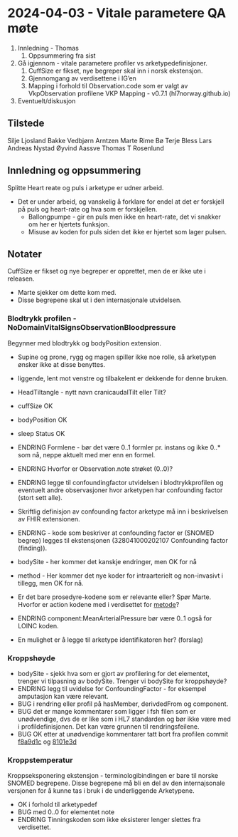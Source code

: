 # 2024-04-03 - Vitale parametere QA møte

1. Innledning - Thomas
   1. Oppsummering fra sist
2. Gå igjennom - vitale parametere profiler vs arketypedefinisjoner.
   1. CuffSize er fikset, nye begreper skal inn i norsk ekstensjon.
   2. Gjennomgang av verdisettene i IG’en
   3. Mapping i forhold til Observation.code som er valgt av VkpObservation profilene VKP Mapping - v0.7.1 (hl7norway.github.io)
3. Eventuelt/diskusjon

## Tilstede

Silje Ljosland Bakke
Vedbjørn Arntzen
Marte Rime Bø
Terje Bless
Lars Andreas Nystad
Øyvind Aassve
Thomas T Rosenlund

## Innledning og oppsummering

Splitte Heart reate og puls i arketype er udner arbeid.

* Det er under arbeid, og vanskelig å forklare for endel at det er forskjell på puls og heart-rate og hva som er forskjellen.
  * Ballongpumpe - gir en puls men ikke en heart-rate, det vi snakker om her er hjertets funksjon.
  * Misuse av koden for puls siden det ikke er hjertet som lager pulsen.

## Notater

CuffSize er fikset og nye begreper er opprettet, men de er ikke ute i releasen.

* Marte sjekker om dette kom med.  
* Disse begrepene skal ut i den internasjonale utvidelsen.

### Blodtrykk profilen - NoDomainVitalSignsObservationBloodpressure

Begynner med blodtrykk og bodyPosition extension.

* Supine og prone, rygg og magen spiller ikke noe rolle, så arketypen ønsker ikke at disse benyttes.
* liggende, lent mot venstre og tilbakelent er dekkende for denne bruken.

* HeadTiltangle - nytt navn cranicaudalTilt eller Tilt?  
* cuffSize OK  
* bodyPosition OK  
* sleep Status OK  
* ENDRING Formlene - bør det være 0..1 formler pr. instans og ikke 0..* som nå, neppe aktuelt med mer enn en formel.
* ENDRING Hvorfor er Observation.note strøket (0..0)?
* ENDRING legge til confoundingfactor utvidelsen i blodtrykkprofilen og eventuelt andre observasjoner hvor arketypen har confounding factor (stort sett alle).
* Skriftlig definisjon av confounding factor arketype må inn i beskrivelsen av FHIR extensionen.
  
* ENDRING - kode som beskriver at confounding factor er (SNOMED begrep) legges til ekstensjonen (328041000202107 Confounding factor (finding)).
* bodySite - her kommer det kanskje endringer, men OK for nå
* method - Her kommer det nye koder for intraarterielt og non-invasivt i tillegg, men OK for nå.

* Er det bare prosedyre-kodene som er relevante eller? Spør Marte. Hvorfor er action kodene med i verdisettet for [metode](https://hl7norway.github.io/no-domain/VitalSigns/CurrentBuild/ValueSet-NoDomainVitalSignObservationBloodPressureMeasurementMethod.html)?

* ENDRING component:MeanArterialPressure bør være 0..1 også for LOINC koden.
* En mulighet er å legge til arketype identifikatoren her? (forslag)

### Kroppshøyde

* bodySite - sjekk hva som er gjort av profilering for det elementet, trenger vi tilpasning av bodySite. Trenger vi bodySite for kroppshøyde?
* ENDRING legg til uvidelse for ConfoundingFactor - for eksempel amputasjon kan være relevant.
* BUG i rendring eller profil på hasMember, derivdedFrom og component.
* BUG det er mange kommentarer som ligger i fsh filen som er unødvendige, dvs de er like som i HL7 standarden og bør ikke være med i profildefinisjonen. Det kan være grunnen til rendringsfeilene.
* BUG OK etter at unødvendige kommentarer tatt bort fra profilen commit [f8a9d1c](https://github.com/HL7Norway/no-domain/commit/f8a9d1cda1cee7e44968b778452d5fa1105ede48) og [8101e3d](https://github.com/HL7Norway/no-domain/commit/8101e3d20c7eb1e1a0d20334f1a875c015f38fa9)

### Kroppstemperatur

Kroppseksponering ekstensjon - terminologibindingen er bare til norske SNOMED begrepene. Disse begrepene må bli en del av den internajsonale versjonen for å kunne tas i bruk i de underliggende Arketypene.  

* OK i forhold til arketypedef
* BUG med 0..0 for elementet note
* ENDRING Tinningskoden som ikke eksisterer lenger slettes fra verdisettet.
